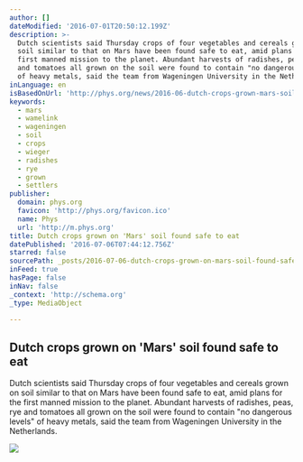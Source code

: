 ```yaml
---
author: []
dateModified: '2016-07-01T20:50:12.199Z'
description: >-
  Dutch scientists said Thursday crops of four vegetables and cereals grown on
  soil similar to that on Mars have been found safe to eat, amid plans for the
  first manned mission to the planet. Abundant harvests of radishes, peas, rye
  and tomatoes all grown on the soil were found to contain "no dangerous levels"
  of heavy metals, said the team from Wageningen University in the Netherlands.
inLanguage: en
isBasedOnUrl: 'http://phys.org/news/2016-06-dutch-crops-grown-mars-soil.html'
keywords:
  - mars
  - wamelink
  - wageningen
  - soil
  - crops
  - wieger
  - radishes
  - rye
  - grown
  - settlers
publisher:
  domain: phys.org
  favicon: 'http://phys.org/favicon.ico'
  name: Phys
  url: 'http://m.phys.org'
title: Dutch crops grown on 'Mars' soil found safe to eat
datePublished: '2016-07-06T07:44:12.756Z'
starred: false
sourcePath: _posts/2016-07-06-dutch-crops-grown-on-mars-soil-found-safe-to-eat.md
inFeed: true
hasPage: false
inNav: false
_context: 'http://schema.org'
_type: MediaObject

---
```

<article style=""><h1>Dutch crops grown on 'Mars' soil found safe to eat</h1><p>Dutch scientists said Thursday crops of four vegetables and cereals grown on soil similar to that on Mars have been found safe to eat, amid plans for the first manned mission to the planet. Abundant harvests of radishes, peas, rye and tomatoes all grown on the soil were found to contain "no dangerous levels" of heavy metals, said the team from Wageningen University in the Netherlands.</p><img src="http://cdn.phys.org/newman/gfx/news/2016/1-researcherwi.jpg" /></article>